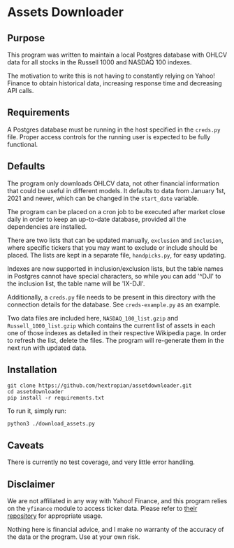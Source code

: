 # Assets Downloader

## Purpose
This program was written to maintain a local Postgres database with OHLCV data for all stocks in the Russell 1000 and NASDAQ 100 indexes.

The motivation to write this is not having to constantly relying on Yahoo! Finance to obtain historical data, increasing response time and decreasing API calls.

## Requirements

A Postgres database must be running in the host specified in the `creds.py` file. Proper access controls for the running user is expected to be fully functional.

## Defaults
The program only downloads OHLCV data, not other financial information that could be useful in different models. It defaults to data from January 1st, 2021 and newer, which can be changed in the `start_date` variable.

The program can be placed on a cron job to be executed after market close daily in order to keep an up-to-date database, provided all the dependencies are installed.

There are two lists that can be updated manually, `exclusion` and `inclusion`, where specific tickers that you may want to exclude or include should be placed. The lists are kept in a separate file, `handpicks.py`, for easy updating.

Indexes are now supported in inclusion/exclusion lists, but the table names in Postgres cannot have special characters, so while you can add '^DJI' to the inclusion list, the table name will be 'IX-DJI'.

Additionally, a `creds.py` file needs to be present in this directory with the connection details for the database. See `creds-example.py` as an example.

Two data files are included here, `NASDAQ_100_list.gzip` and `Russell_1000_list.gzip` which contains the current list of assets in each one of those indexes as detailed in their respective Wikipedia page. In order to refresh the list, delete the files. The program will re-generate them in the next run with updated data.

## Installation

```
git clone https://github.com/hextropian/assetdownloader.git
cd assetdownloader
pip install -r requirements.txt
```

To run it, simply run:

```
python3 ./download_assets.py
```

## Caveats

There is currently no test coverage, and very little error handling.

## Disclaimer

We are not affiliated in any way with Yahoo! Finance, and this program relies on the `yfinance` module to access ticker data. Please refer to [their repository](https://github.com/ranaroussi/yfinance) for appropriate usage.

Nothing here is financial advice, and I make no warranty of the accuracy of the data or the program. Use at your own risk.